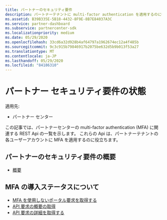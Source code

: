 ```yaml
---
title: パートナーのセキュリティ要件
description: パートナーテナントに multi-factor authentication を適用するのに役立つ REST Api について説明します。
ms.assetid: B39B335E-5B18-4432-8F9E-8B7E84037A3C
ms.service: partner-dashboard
ms.subservice: partnercenter-sdk
ms.localizationpriority: medium
ms.date: 05/29/2020
ms.openlocfilehash: 33cd6a32d928b4af64797a1962674ec12a4f485b
ms.sourcegitcommit: 9c3c915b79846917b2075be632d5b9b013f53a27
ms.translationtype: MT
ms.contentlocale: ja-JP
ms.lasthandoff: 05/29/2020
ms.locfileid: "84186310"
---
```

# <a name="partner-security-requirements-status"></a>パートナー セキュリティ要件の状態

適用先:

- パートナー センター

この記事では、パートナーセンターの multi-factor authentication (MFA) に関連する REST Api の一覧を示します。 これらの Api は、パートナーテナントの各ユーザーアカウントに MFA を適用するのに役立ちます。 

## <a name="partner-security-requirements-overview"></a>パートナーのセキュリティ要件の概要

- [概要](https://docs.microsoft.com/partner-center/partner-security-requirements)

## <a name="understand-mfa-adoption-status"></a>MFA の導入ステータスについて

- [MFA を使用しないポータル要求を取得する](get-portal-requests-without-mfa.md)
- [API 要求の概要の取得](get-api-request-summary.md)
- [API 要求の詳細を取得する](get-api-request-details.md)
